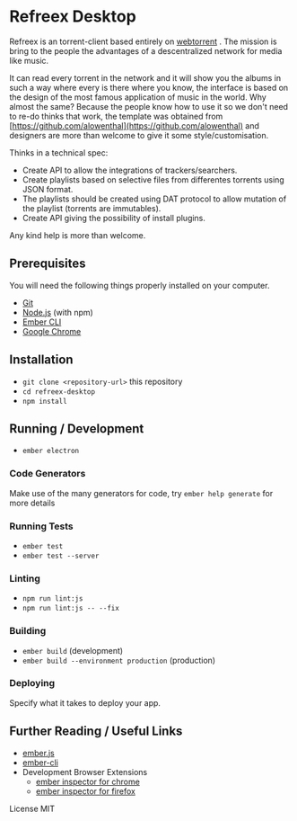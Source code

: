 # Refreex Desktop

Refreex is an torrent-client based entirely on [webtorrent](http://webtorrent.io/) .
The mission is bring to the people the advantages of a descentralized network for media like music.

It can read every torrent in the network and it will show you the albums in such a way where every is there where you know, the interface is based on the design of the most famous application of music in the world. Why almost the same? Because the people know how to use it so we don't need to re-do thinks that work, the template was obtained from [https://github.com/alowenthal](https://github.com/alowenthal) and designers are more than welcome to give it some style/customisation.

Thinks in a technical spec:

  * Create API to allow the integrations of trackers/searchers.
  * Create playlists based on selective files from differentes torrents using JSON format.
  * The playlists should be created using DAT protocol to allow mutation of the playlist (torrents are immutables).
  * Create API giving the possibility of install plugins.

  
Any kind help is more than welcome.

## Prerequisites

You will need the following things properly installed on your computer.

* [Git](https://git-scm.com/)
* [Node.js](https://nodejs.org/) (with npm)
* [Ember CLI](https://ember-cli.com/)
* [Google Chrome](https://google.com/chrome/)

## Installation

* `git clone <repository-url>` this repository
* `cd refreex-desktop`
* `npm install`

## Running / Development

* `ember electron`

### Code Generators

Make use of the many generators for code, try `ember help generate` for more details

### Running Tests

* `ember test`
* `ember test --server`

### Linting

* `npm run lint:js`
* `npm run lint:js -- --fix`

### Building

* `ember build` (development)
* `ember build --environment production` (production)

### Deploying

Specify what it takes to deploy your app.

## Further Reading / Useful Links

* [ember.js](https://emberjs.com/)
* [ember-cli](https://ember-cli.com/)
* Development Browser Extensions
  * [ember inspector for chrome](https://chrome.google.com/webstore/detail/ember-inspector/bmdblncegkenkacieihfhpjfppoconhi)
  * [ember inspector for firefox](https://addons.mozilla.org/en-US/firefox/addon/ember-inspector/)
  
License MIT
